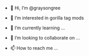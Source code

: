 - 👋 Hi, I’m @graysongree
- 👀 I’m interested in gorilla tag mods

- 🌱 I’m currently learning ...
- 💞️ I’m looking to collaborate on ...
- 📫 How to reach me ...

<!---
graysongree/graysongree is a ✨ special ✨ repository because its `README.md` (this file) appears on your GitHub profile.
You can click the Preview link to take a look at your changes.
--->
